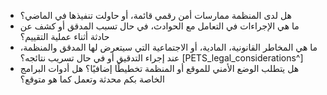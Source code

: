 
* هل لدى المنظمة ممارسات أمن رقمي قائمة، أو حاولت تنفيذها في الماضي؟
* ما هي الإجراءات في التعامل مع الحوادث، في حال تسبب المدقق أو كشف عن حادثة أثناء عملية التقييم؟
* ما هي المخاطر القانونية، المادية، أو الاجتماعية التي سيتعرض لها المدقق والمنظمة، عند إجراء التدقيق أو في حال تسريب نتائجه؟ [PETS_legal_considerations^]
* هل يتطلب الوضع الأمني ​​للموقع أو المنظمة تخطيطًا إضافيًا؟ هل أدوات البرامج الخاصة بكم محدثة وتعمل كما هو متوقع؟

